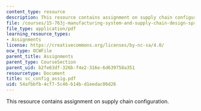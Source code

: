 ```yaml
---
content_type: resource
description: This resource contains assignment on supply chain configuration.
file: /courses/15-763j-manufacturing-system-and-supply-chain-design-spring-2005/54afbbfb4cf75c46b14bd1eedac06d26_sc_config_assig.pdf
file_type: application/pdf
learning_resource_types:
- Assignments
license: https://creativecommons.org/licenses/by-nc-sa/4.0/
ocw_type: OCWFile
parent_title: Assignments
parent_type: CourseSection
parent_uid: b2fe63df-326b-f4e2-316e-6d639758a351
resourcetype: Document
title: sc_config_assig.pdf
uid: 54afbbfb-4cf7-5c46-b14b-d1eedac06d26
---
```

This resource contains assignment on supply chain configuration.